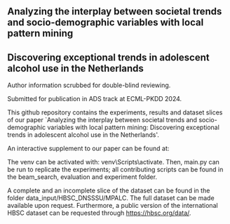 ## Analyzing the interplay between societal trends and socio-demographic variables with local pattern mining
## Discovering exceptional trends in adolescent alcohol use in the Netherlands

Author information scrubbed for double-blind reviewing.

Submitted for publication in ADS track at ECML-PKDD 2024.

This github repository contains the experiments, results and dataset slices of our paper `Analyzing the interplay between societal trends and socio-demographic variables with local pattern mining: Discovering exceptional trends in adolescent alcohol use in the Netherlands'. 

An interactive supplement to our paper can be found at: 

The venv can be activated with: venv\Scripts\activate. Then, main.py can be run to replicate the experiments; all contributing scripts can be found in the beam_search, evaluation and experiment folder.

A complete and an incomplete slice of the dataset can be found in the folder data_input/HBSC_DNSSSU/MPALC. 
The full dataset can be made available upon request. Furthermore, a public version of the international HBSC dataset can be requested through https://hbsc.org/data/.